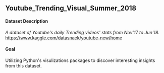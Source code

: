 ## Youtube_Trending_Visual_Summer_2018

#### Dataset Description
*A dataset of Youtube's daily Trending videos' stats from Nov'17 to Jun'18.*
https://www.kaggle.com/datasnaek/youtube-new/home

#### Goal 
Utilizing Python's visulizations packages to discover interesting insights from this dataset.
